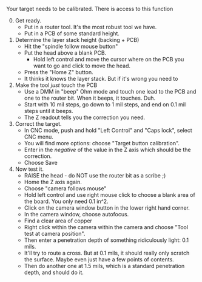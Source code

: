 
Your target needs to be calibrated. There is access to this function

0. Get ready.
   - Put in a router tool. It's the most robust tool we have.
   - Put in a PCB of some standard height.
1. Determine the layer stack height (backing + PCB)
   - Hit the "spindle follow mouse button"
   - Put the head above a blank PCB. 
      - Hold left control and move the cursor where on the PCB you want to go and click to move the head.
   - Press the "Home Z" button.
   - It thinks it knows the layer stack. But if it's wrong you need to 
2. Make the tool *just* touch the PCB
   - Use a DMM in "beep" Ohm mode and touch one lead to the PCB and one to the router bit. When it beeps, it touches. Duh.
   - Start with 10 mil steps, go down to 1 mil steps, and end on 0.1 mil steps until it beeps.
   - The Z readout tells you the correction you need.
3. Correct the target.
   - In CNC mode, push and hold "Left Control" and "Caps lock", select CNC menu.
   - You will find more options: choose "Target button calibration".
   - Enter in the *negative* of the value in the Z axis which should be the correction.
   - Choose Save
4. Now test it. 
   - RAISE the head - do NOT use the router bit as a scribe ;)
   - Home the Z axis again.
   - Choose "camera follows mouse"
   - Hold left control and use right mouse click to choose a blank area of the board. You only need 0.1 in^2.
   - Click on the camera window button in the lower right hand corner.
   - In the camera window, choose autofocus.
   - Find a clear area of copper
   - Right click within the camera within the camera and choose "Tool test at camera position".
   - Then enter a penetration depth of something ridiculously light: 0.1 mils.
   - It'll try to route a cross. But at 0.1 mils, it should really only scratch the surface. Maybe even just have a few points of contents.
   - Then do another one at 1.5 mils, which is a standard penetration depth, and should do it.

